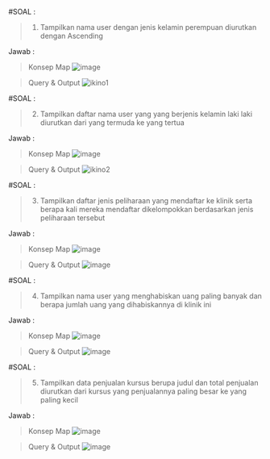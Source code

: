 #SOAL :
> 1. Tampilkan nama user dengan jenis kelamin perempuan diurutkan dengan Ascending
> 
Jawab :
> Konsep Map
![image](https://github.com/natasyanvitaa/Natasya-Novitasari/assets/160209181/85cfa06e-d486-4e3a-8c8d-fdee597e7b5c)

> Query & Output
![ikino1](https://github.com/natasyanvitaa/Natasya-Novitasari/assets/160209181/48a2d1a9-1d9c-48f3-895e-2c0cfd458178)

#SOAL :
> 2. Tampilkan daftar nama user yang yang berjenis kelamin laki laki diurutkan dari yang termuda ke yang tertua
>
Jawab :
> Konsep Map
![image](https://github.com/natasyanvitaa/Natasya-Novitasari/assets/160209181/a651251d-1aba-4eca-9a02-ad1deb26fa7d)

> Query & Output
![ikino2](https://github.com/natasyanvitaa/Natasya-Novitasari/assets/160209181/c097f87a-a498-4572-b2da-a3cbb54650e9)

#SOAL :
> 3. Tampilkan daftar jenis peliharaan yang mendaftar ke klinik serta berapa kali mereka mendaftar dikelompokkan berdasarkan jenis peliharaan tersebut
>
Jawab :
> Konsep Map
![image](https://github.com/natasyanvitaa/Natasya-Novitasari/assets/160209181/9bf1b836-5894-482c-8ac0-60762f7ab727)

> Query & Output
![image](https://github.com/natasyanvitaa/Natasya-Novitasari/assets/160209181/7d9ace0a-23cb-432e-865d-9e8acbe92bab)

#SOAL :
> 4. Tampilkan nama user yang menghabiskan uang paling banyak dan berapa jumlah uang yang dihabiskannya di klinik ini
>
Jawab :
> Konsep Map
![image](https://github.com/natasyanvitaa/Natasya-Novitasari/assets/160209181/e28a751c-2275-43c5-b92f-8b02bb6c29bd)

> Query & Output
![image](https://github.com/natasyanvitaa/Natasya-Novitasari/assets/160209181/6a883e15-3d30-481c-8003-0adb656e7cac)

#SOAL :
> 5. Tampilkan data penjualan kursus berupa judul dan total penjualan diurutkan dari kursus yang penjualannya paling besar ke yang paling kecil
>
Jawab :
> Konsep Map
![image](https://github.com/natasyanvitaa/Natasya-Novitasari/assets/160209181/8c62cb07-d961-4f12-b181-34fab420f91c)

> Query & Output
![image](https://github.com/natasyanvitaa/Natasya-Novitasari/assets/160209181/e29232ad-bafd-457e-9467-3d7bcaaee088)
